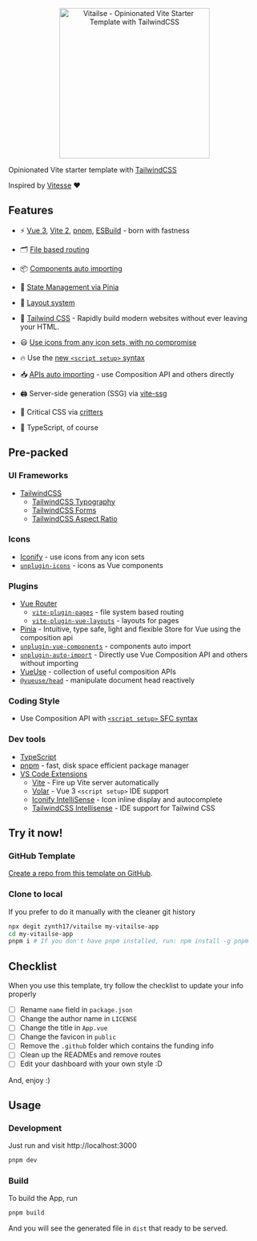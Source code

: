 <p align='center'>
  <img src='https://user-images.githubusercontent.com/45350572/135600562-433fc8f6-f17e-48e4-ba5d-02347812c277.jpeg' alt='Vitailse - Opinionated Vite Starter Template with TailwindCSS' width='300'/>
</p>

Opinionated Vite starter template with [TailwindCSS](https://tailwindcss.com/) 

Inspired by [Vitesse](https://github.com/antfu/vitesse) ❤

## Features

- ⚡️ [Vue 3](https://github.com/vuejs/vue-next), [Vite 2](https://github.com/vitejs/vite), [pnpm](https://pnpm.js.org/), [ESBuild](https://github.com/evanw/esbuild) - born with fastness

- 🗂 [File based routing](./src/pages)

- 📦 [Components auto importing](./src/components)

- 🍍 [State Management via Pinia](https://pinia.esm.dev/)

- 📑 [Layout system](./src/layouts)

- 🎨 [Tailwind CSS](https://tailwindcss.com/) - Rapidly build modern websites without ever leaving your HTML.

- 😃 [Use icons from any icon sets, with no compromise](https://github.com/antfu/unplugin-icons)

- 🔥 Use the [new `<script setup>` syntax](https://github.com/vuejs/rfcs/pull/227)

- 📥 [APIs auto importing](https://github.com/antfu/unplugin-auto-import) - use Composition API and others directly

- 🖨 Server-side generation (SSG) via [vite-ssg](https://github.com/antfu/vite-ssg)
  
- 🦔 Critical CSS via [critters](https://github.com/GoogleChromeLabs/critters)

- 🦾 TypeScript, of course

## Pre-packed

### UI Frameworks

- [TailwindCSS](https://tailwindcss.com/)
  - [TailwindCSS Typography](https://github.com/tailwindlabs/tailwindcss-typography)
  - [TailwindCSS Forms](https://github.com/tailwindlabs/tailwindcss-forms)
  - [TailwindCSS Aspect Ratio](https://github.com/tailwindlabs/tailwindcss-aspect-ratio)

### Icons

- [Iconify](https://iconify.design) - use icons from any icon sets 
- [`unplugin-icons`](https://github.com/antfu/unplugin-icons) - icons as Vue components

### Plugins

- [Vue Router](https://github.com/vuejs/vue-router)
  - [`vite-plugin-pages`](https://github.com/hannoeru/vite-plugin-pages) - file system based routing
  - [`vite-plugin-vue-layouts`](https://github.com/JohnCampionJr/vite-plugin-vue-layouts) - layouts for pages
- [Pinia](https://pinia.esm.dev) - Intuitive, type safe, light and flexible Store for Vue using the composition api
- [`unplugin-vue-components`](https://github.com/antfu/unplugin-vue-components) - components auto import
- [`unplugin-auto-import`](https://github.com/antfu/unplugin-auto-import) - Directly use Vue Composition API and others without importing
- [VueUse](https://github.com/antfu/vueuse) - collection of useful composition APIs
- [`@vueuse/head`](https://github.com/vueuse/head) - manipulate document head reactively

### Coding Style

- Use Composition API with [`<script setup>` SFC syntax](https://github.com/vuejs/rfcs/pull/227)

### Dev tools

- [TypeScript](https://www.typescriptlang.org/)
- [pnpm](https://pnpm.js.org/) - fast, disk space efficient package manager
- [VS Code Extensions](./.vscode/extensions.json)
  - [Vite](https://marketplace.visualstudio.com/items?itemName=antfu.vite) - Fire up Vite server automatically
  - [Volar](https://marketplace.visualstudio.com/items?itemName=johnsoncodehk.volar) - Vue 3 `<script setup>` IDE support
  - [Iconify IntelliSense](https://marketplace.visualstudio.com/items?itemName=antfu.iconify) - Icon inline display and autocomplete
  - [TailwindCSS Intellisense](https://marketplace.visualstudio.com/items?itemName=bradlc.vscode-tailwindcss) - IDE support for Tailwind CSS
## Try it now!

### GitHub Template

[Create a repo from this template on GitHub](https://github.com/zynth17/vitailse/generate).

### Clone to local

If you prefer to do it manually with the cleaner git history

```bash
npx degit zynth17/vitailse my-vitailse-app
cd my-vitailse-app
pnpm i # If you don't have pnpm installed, run: npm install -g pnpm
```

## Checklist

When you use this template, try follow the checklist to update your info properly

- [ ] Rename `name` field in `package.json`
- [ ] Change the author name in `LICENSE`
- [ ] Change the title in `App.vue`
- [ ] Change the favicon in `public`
- [ ] Remove the `.github` folder which contains the funding info
- [ ] Clean up the READMEs and remove routes
- [ ] Edit your dashboard with your own style :D

And, enjoy :)

## Usage

### Development

Just run and visit http://localhost:3000

```bash
pnpm dev
```

### Build

To build the App, run

```bash
pnpm build
```

And you will see the generated file in `dist` that ready to be served.
